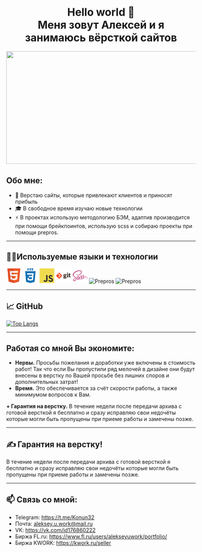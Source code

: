 <h1 align="center">Hello world 👋<br>Меня зовут Алексей и я занимаюсь вёрсткой сайтов</h1>

<div align="center">
	<img src="https://camo.githubusercontent.com/190338430fb2eca4d172a1987205c5e073b2de72db46cb4ed12cf1c2fa32041a/68747470733a2f2f6d656469612e67697068792e636f6d2f6d656469612f645765734263544c61766b5a754733354d492f67697068792e676966" width="600" height="300" data-canonical-src="https://media.giphy.com/media/dWesBcTLavkZuG35MI/giphy.gif" style="max-width: 100%; display: inline-block;" data-target="animated-image.originalImage">
</div>

<h2>Обо мне:</h2>

- <g-emoji class="g-emoji" alias="telescope" fallback-src="https://github.githubassets.com/images/icons/emoji/unicode/1f52d.png">🔭</g-emoji> Верстаю сайты, которые привлекают клиентов и приносят прибыль
- <g-emoji class="g-emoji" alias="mortar_board" fallback-src="https://github.githubassets.com/images/icons/emoji/unicode/1f393.png">🎓</g-emoji> В свободное время изучаю новые технологии
- <g-emoji class="g-emoji" alias="zap" fallback-src="https://github.githubassets.com/images/icons/emoji/unicode/26a1.png">⚡</g-emoji> В проектах использую методологию БЭМ, адаптив производится при помощи брейкпоинтов, использую scss и собираю проекты при помощи prepros.
----------------

<h2><g-emoji class="g-emoji" alias="woman_technologist" fallback-src="https://github.githubassets.com/images/icons/emoji/unicode/1f469-1f4bb.png">👩&zwj;💻</g-emoji>Используемые языки и технологии</h2>
<div>
	<img src="https://github.com/devicons/devicon/raw/master/icons/html5/html5-original.svg" title="HTML5" alt="HTML" width="40" height="40" style="max-width: 100%;">
	<img src="https://github.com/devicons/devicon/raw/master/icons/css3/css3-plain-wordmark.svg" title="CSS3" alt="CSS" width="40" height="40" style="max-width: 100%;">
	<img src="https://github.com/devicons/devicon/raw/master/icons/javascript/javascript-original.svg" title="JavaScript" alt="JavaScript" width="40" height="40" style="max-width: 100%;">
	<img src="https://github.com/devicons/devicon/raw/master/icons/git/git-original-wordmark.svg" title="Git" width="40" height="40" style="max-width: 100%;">
	<img src="https://raw.githubusercontent.com/devicons/devicon/1119b9f84c0290e0f0b38982099a2bd027a48bf1/icons/sass/sass-original.svg" title="SASS" alt="SASS" width="40" height="40" style="max-width: 100%;">
	<img src="https://prepros.io/img/icon.png" title="Prepros" alt="Prepros" width="40" height="40" style="max-width: 100%;">
	<img src="https://cdn-icons-png.flaticon.com/512/5968/5968705.png" title="Prepros" alt="Prepros" width="40" height="40" style="max-width: 100%;">
</div>

----------------

<h2><g-emoji class="g-emoji" alias="chart_with_upwards_trend" fallback-src="https://github.githubassets.com/images/icons/emoji/unicode/1f4c8.png">📈</g-emoji> GitHub</h2>

[![Top Langs](https://github-readme-stats.vercel.app/api/top-langs/?username=Konun32&layout=compact&theme=vision-friendly-dark)](https://github.com/anuraghazra/github-readme-stats)

-------------

<h2>Работая со мной Вы экономите:</h2>

- <b>Нервы.</b> Просьбы пожелания и доработки уже включены в стоимость работ! Так что если Вы пропустили ряд мелочей в дизайне они будут внесены в верстку по Вашей просьбе без лишних споров и дополнительных затрат!
- <b>Время.</b> Это обеспечивается за счёт скорости работы, а также минимумом вопросов к Вам.

<b>+ Гарантия на верстку.</b> В течение недели после передачи архива с готовой версткой я бесплатно и сразу исправляю свои недочёты которые могли быть пропущены при приеме работы и замечены позже.

---

## <g-emoji class="g-emoji" alias="writing_hand" fallback-src="https://github.githubassets.com/images/icons/emoji/unicode/270d.png">✍️</g-emoji> Гарантия на верстку!
В течение недели после передачи архива с готовой версткой я бесплатно и сразу исправляю свои недочёты которые могли быть пропущены при приеме работы и замечены позже.

------------------

## <g-emoji class="g-emoji" alias="mailbox" fallback-src="https://github.githubassets.com/images/icons/emoji/unicode/1f4eb.png">📫</g-emoji> Связь со мной:

- Telegram: https://t.me/Konun32
- Почта: aleksey.u.work@mail.ru
- VK: https://vk.com/id176860222
- Биржа FL.ru: https://www.fl.ru/users/alekseyuwork/portfolio/
- Биржа KWORK: https://kwork.ru/seller












<!--**Konun32/Konun32** is a ✨ _special_ ✨ repository because its `README.md` (this file) appears on your GitHub profile.

Here are some ideas to get you started:

- 🔭 I’m currently working on ...
- 🌱 I’m currently learning ...
- 👯 I’m looking to collaborate on ...
- 🤔 I’m looking for help with ...
- 💬 Ask me about ...
- 📫 How to reach me: ...
- 😄 Pronouns: ...
- ⚡ Fun fact: ...-->